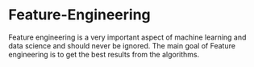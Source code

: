# Feature-Engineering
Feature engineering is a very important aspect of machine learning and data science and should never be ignored. The main goal of Feature engineering is to get the best results from the algorithms.
